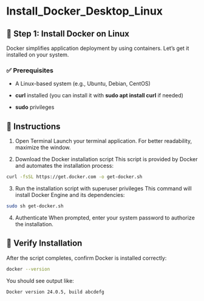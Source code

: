 # Install_Docker_Desktop_Linux

## 🐳 Step 1: Install Docker on Linux
Docker simplifies application deployment by using containers. Let’s get it installed on your system.

### ✅ Prerequisites
* A Linux-based system (e.g., Ubuntu, Debian, CentOS)

* **curl** installed (you can install it with **sudo apt install curl** if needed)

* **sudo** privileges
  
## 🧰 Instructions
1. Open Terminal Launch your terminal application. For better readability, maximize the window.

2. Download the Docker installation script This script is provided by Docker and automates the installation process:

``` bash
curl -fsSL https://get.docker.com -o get-docker.sh
```
3. Run the installation script with superuser privileges This command will install Docker Engine and its dependencies:
   
 ``` bash
 sudo sh get-docker.sh
```

4. Authenticate When prompted, enter your system password to authorize the installation.

## 🧪 Verify Installation
After the script completes, confirm Docker is installed correctly:

``` bash
docker --version
```
You should see output like:

``` bash
Docker version 24.0.5, build abcdefg

```

